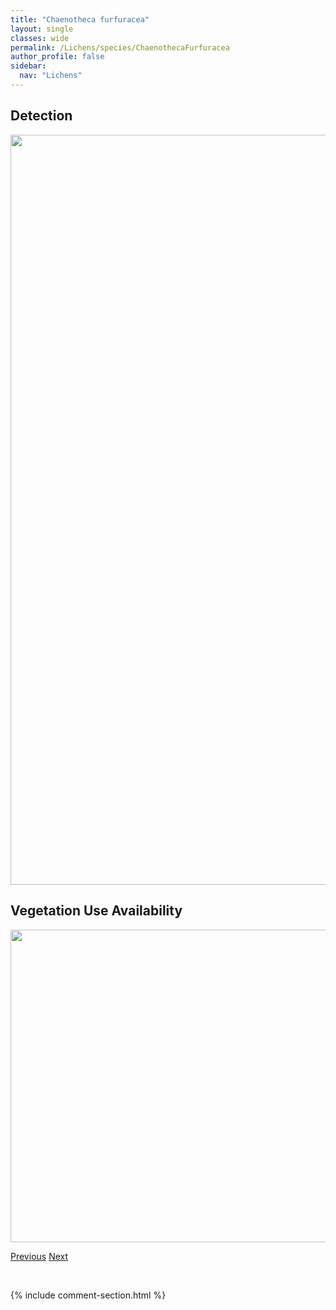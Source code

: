 ```yaml
---
title: "Chaenotheca furfuracea"
layout: single
classes: wide
permalink: /Lichens/species/ChaenothecaFurfuracea
author_profile: false
sidebar:
  nav: "Lichens"
---
```


<h2>Detection</h2>

<a href="https://drive.google.com/uc?export=view&id=1Jb-std5OkE2KqRi2o3sNilorCFeMGHGz">
<img src="https://drive.google.com/uc?export=view&id=1Jb-std5OkE2KqRi2o3sNilorCFeMGHGz" height = "1200" width = "800">
</a>


<h2>Vegetation Use Availability</h2>

<a href="https://drive.google.com/uc?export=view&id=1GOZNKLzD3jq3pbmgZTkG3qjRW0f72FUa">
<img src="https://drive.google.com/uc?export=view&id=1GOZNKLzD3jq3pbmgZTkG3qjRW0f72FUa" height = "500" width = "1000">
</a>


<a href="/DevelopmentWebsite/Lichens/species/ChaenothecaChrysocephala" class="pagination--pager" title="Chaenotheca chrysocephala">Previous</a> <a href="/DevelopmentWebsite/Lichens/species/ChaenothecaGracillima" class="pagination--pager" title="Chaenotheca gracillima">Next</a>

<p>&nbsp;</p>

{% include comment-section.html %}
